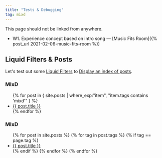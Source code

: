 ```yaml
---
title: "Tests & Debugging"
tag: mixd
---
```

This page should not be linked from anywhere.
* W1. Experience concept based on intro song — [Music Fits Room]({% post_url 2021-02-06-music-fits-room %})

## Liquid Filters & Posts
Let's test out some [Liquid Filters](https://jekyllrb.com/docs/liquid/filters/) to [Display an index of posts](https://jekyllrb.com/docs/posts/).

### MIxD
<ul>
  {% for post in { site.posts | where_exp:"item", "item.tags contains 'mixd'" } %}
    <li>
      <a href="{{ post.url }}">{{ post.title }}</a>
    </li>
  {% endfor %}
</ul>

### MIxD
<ul>
{% for post in site.posts %}
{% for tag in post.tags %}
{% if tag == page.tag %}
    <li>
      <a href="{{ post.url }}">{{ post.title }}</a>
    </li>
{% endif %}
{% endfor %}
{% endfor %}
</ul>